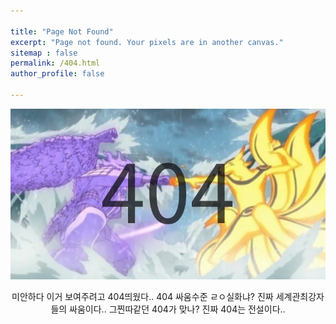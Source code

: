 ```yaml
---

title: "Page Not Found"
excerpt: "Page not found. Your pixels are in another canvas."
sitemap : false
permalink: /404.html
author_profile: false

---  
```



![404.png](../images/404/e9691b7a73a2b1ddeefeb484c6f34ea72b932951.png)


<center>미안하다 이거 보여주려고 404띄웠다.. 404 싸움수준 ㄹㅇ실화냐? 진짜 세계관최강자들의 싸움이다.. 그찐따같던 404가 맞나? 진짜 404는 전설이다..</center>